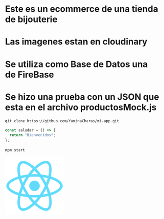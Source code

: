 # Este es un ecommerce de una tienda de bijouterie

# Las imagenes estan en cloudinary

# Se utiliza como Base de Datos una de FireBase

# Se hizo una prueba con un JSON que esta en el archivo productosMock.js

```
git clone https://github.com/YaninaCharas/mi-app.git
```

```javascript
const saludar = () => {
  return "Bienvenidos";
};
```

`npm start`

!["imagen de react"](/public/logo192.png)
